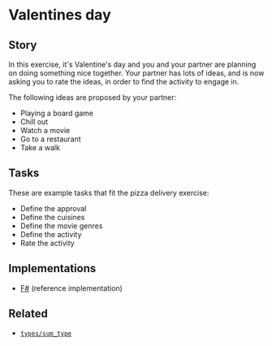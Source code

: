 # Valentines day

## Story

In this exercise, it's Valentine's day and you and your partner are planning on doing something nice together. Your partner has lots of ideas, and is now asking you to rate the ideas, in order to find the activity to engage in.

The following ideas are proposed by your partner:

- Playing a board game
- Chill out
- Watch a movie
- Go to a restaurant
- Take a walk

## Tasks

These are example tasks that fit the pizza delivery exercise:

- Define the approval
- Define the cuisines
- Define the movie genres
- Define the activity
- Rate the activity

## Implementations

- [F#][implementation-fsharp] (reference implementation)

## Related

- [`types/sum_type`][types-sum_type]

[types-sum_type]: ../types/sum_type.md
[implementation-fsharp]: ../../languages/fsharp/exercises/concept/discriminated-unions/.docs/instructions.md
